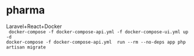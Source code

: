 # pharma
Laravel+React+Docker <br>
`
docker-compose -f docker-compose-api.yml -f docker-compose-ui.yml up -d`<br>
`docker-compose -f docker-compose-api.yml  run --rm --no-deps app php artisan migrate
`
